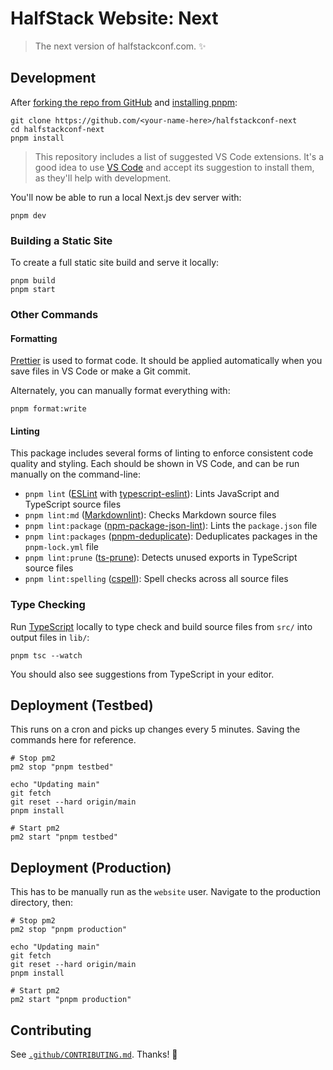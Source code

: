 # HalfStack Website: Next

> The next version of halfstackconf.com. ✨

## Development

After [forking the repo from GitHub](https://help.github.com/articles/fork-a-repo) and [installing pnpm](https://pnpm.io/installation):

```shell
git clone https://github.com/<your-name-here>/halfstackconf-next
cd halfstackconf-next
pnpm install
```

> This repository includes a list of suggested VS Code extensions.
> It's a good idea to use [VS Code](https://code.visualstudio.com) and accept its suggestion to install them, as they'll help with development.

You'll now be able to run a local Next.js dev server with:

```shell
pnpm dev
```

### Building a Static Site

To create a full static site build and serve it locally:

```shell
pnpm build
pnpm start
```

### Other Commands

#### Formatting

[Prettier](https://prettier.io) is used to format code.
It should be applied automatically when you save files in VS Code or make a Git commit.

Alternately, you can manually format everything with:

```shell
pnpm format:write
```

#### Linting

This package includes several forms of linting to enforce consistent code quality and styling.
Each should be shown in VS Code, and can be run manually on the command-line:

- `pnpm lint` ([ESLint](https://eslint.org) with [typescript-eslint](https://typescript-eslint.io)): Lints JavaScript and TypeScript source files
- `pnpm lint:md` ([Markdownlint](https://github.com/DavidAnson/markdownlint)): Checks Markdown source files
- `pnpm lint:package` ([npm-package-json-lint](https://npmpackagejsonlint.org/)): Lints the `package.json` file
- `pnpm lint:packages` ([pnpm-deduplicate](https://github.com/ocavue/pnpm-deduplicate)): Deduplicates packages in the `pnpm-lock.yml` file
- `pnpm lint:prune` ([ts-prune](https://github.com/nadeesha/ts-prune)): Detects unused exports in TypeScript source files
- `pnpm lint:spelling` ([cspell](https://cspell.org)): Spell checks across all source files

### Type Checking

Run [TypeScript](https://typescriptlang.org) locally to type check and build source files from `src/` into output files in `lib/`:

```shell
pnpm tsc --watch
```

You should also see suggestions from TypeScript in your editor.

## Deployment (Testbed)

This runs on a cron and picks up changes every 5 minutes. Saving the commands here for reference.

```
# Stop pm2
pm2 stop "pnpm testbed"

echo "Updating main"
git fetch 
git reset --hard origin/main
pnpm install

# Start pm2
pm2 start "pnpm testbed"
```

## Deployment (Production)

This has to be manually run as the `website` user. Navigate to the production directory, then:

```
# Stop pm2
pm2 stop "pnpm production"

echo "Updating main"
git fetch 
git reset --hard origin/main
pnpm install

# Start pm2
pm2 start "pnpm production"
```

## Contributing

See [`.github/CONTRIBUTING.md`](./.github/CONTRIBUTING.md).
Thanks! 💖
